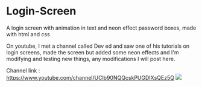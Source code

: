 # Login-Screen
A login screen with animation in text and neon effect password boxes, made with html and css

On youtube, I met a channel called Dev ed and saw one of his tutorials on login screens, made the screen but added some neon effects and I'm modifying and testing new things, any modifications I will post here.

Channel link : https://www.youtube.com/channel/UClb90NQQcskPUGDIXsQEz5Q
![](LoginScreen.gif)
